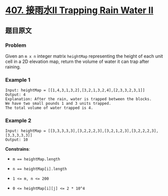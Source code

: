# [**407. 接雨水II Trapping Rain Water II**](https://leetcode.com/problems/trapping-rain-water-ii)

## 题目原文

### Problem

Given an `m x n` integer matrix `heightMap` representing the height of each unit cell in a 2D elevation map, return the volume of water it can trap after raining.

### Example 1

```shell
Input: heightMap = [[1,4,3,1,3,2],[3,2,1,3,2,4],[2,3,3,2,3,1]]
Output: 4
Explanation: After the rain, water is trapped between the blocks.
We have two small pounds 1 and 3 units trapped.
The total volume of water trapped is 4.
```

### Example 2

```shell
Input: heightMap = [[3,3,3,3,3],[3,2,2,2,3],[3,2,1,2,3],[3,2,2,2,3],[3,3,3,3,3]]
Output: 10
```

**Constrains**:

- `m == heightMap.length`

- `n == heightMap[i].length`

- `1 <= m, n <= 200`

- `0 <= heightMap[i][j] <= 2 * 10^4`

